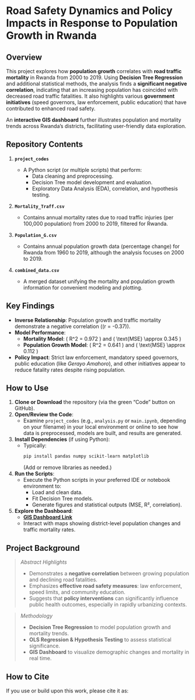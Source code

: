 # Road Safety Dynamics and Policy Impacts in Response to Population Growth in Rwanda

## Overview
This project explores how **population growth** correlates with **road traffic mortality** in Rwanda from 2000 to 2019. Using **Decision Tree Regression** and additional statistical methods, the analysis finds a **significant negative correlation**, indicating that an increasing population has coincided with decreased road traffic fatalities. It also highlights various **government initiatives** (speed governors, law enforcement, public education) that have contributed to enhanced road safety.

An **interactive GIS dashboard** further illustrates population and mortality trends across Rwanda’s districts, facilitating user-friendly data exploration.

## Repository Contents
1. **`project_codes`**  
   - A Python script (or multiple scripts) that perform:
     - Data cleaning and preprocessing.
     - Decision Tree model development and evaluation.
     - Exploratory Data Analysis (EDA), correlation, and hypothesis testing.

2. **`Mortality_Traff.csv`**  
   - Contains annual mortality rates due to road traffic injuries (per 100,000 population) from 2000 to 2019, filtered for Rwanda.

3. **`Population_G.csv`**  
   - Contains annual population growth data (percentage change) for Rwanda from 1960 to 2019, although the analysis focuses on 2000 to 2019.

4. **`combined_data.csv`**  
   - A merged dataset unifying the mortality and population growth information for convenient modeling and plotting.

## Key Findings
- **Inverse Relationship**: Population growth and traffic mortality demonstrate a negative correlation (\(r = -0.37\)).
- **Model Performance**: 
  - **Mortality Model**: \( R^2 = 0.972 \) and \( \text{MSE} \approx 0.345 \)  
  - **Population Growth Model**: \( R^2 = 0.641 \) and \( \text{MSE} \approx 0.112 \)  
- **Policy Impact**: Strict law enforcement, mandatory speed governors, public education (like *Gerayo Amahoro*), and other initiatives appear to reduce fatality rates despite rising population.

## How to Use
1. **Clone or Download** the repository (via the green “Code” button on GitHub).
2. **Open/Review the Code**:
   - Examine `project_codes` (e.g., `analysis.py` or `main.ipynb`, depending on your filename) in your local environment or online to see how data is preprocessed, models are built, and results are generated.
3. **Install Dependencies** (if using Python):
   - Typically:
     ```bash
     pip install pandas numpy scikit-learn matplotlib
     ```
     (Add or remove libraries as needed.)
4. **Run the Scripts**:
   - Execute the Python scripts in your preferred IDE or notebook environment to:
     - Load and clean data.
     - Fit Decision Tree models.
     - Generate figures and statistical outputs (MSE, R², correlation).
5. **Explore the Dashboard**:
   - **[GIS Dashboard Link](https://www.arcgis.com/apps/dashboards/e7f68152e62542589a1d73b6c6994fb7)**
   - Interact with maps showing district-level population changes and traffic mortality rates.

## Project Background
> *Abstract Highlights*  
> - Demonstrates a **negative correlation** between growing population and declining road fatalities.  
> - Emphasizes **effective road safety measures**: law enforcement, speed limits, and community education.  
> - Suggests that **policy interventions** can significantly influence public health outcomes, especially in rapidly urbanizing contexts.

> *Methodology*  
> - **Decision Tree Regression** to model population growth and mortality trends.  
> - **OLS Regression & Hypothesis Testing** to assess statistical significance.  
> - **GIS Dashboard** to visualize demographic changes and mortality in real time.

## How to Cite
If you use or build upon this work, please cite it as:
